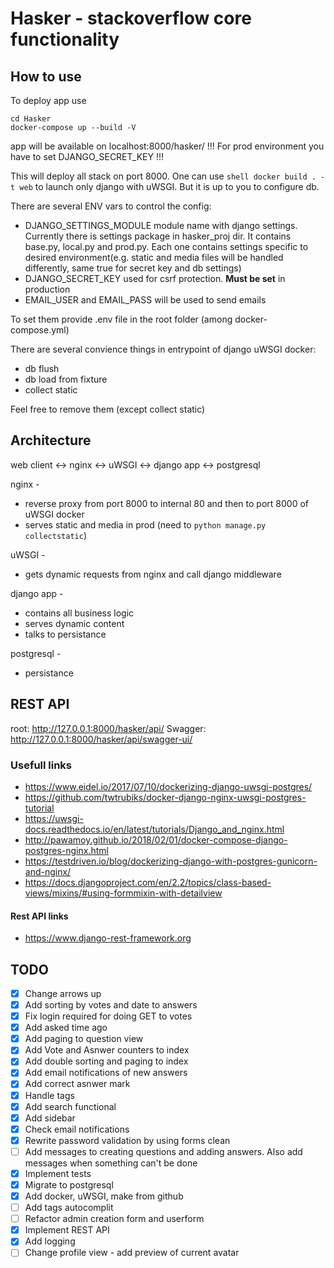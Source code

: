 # Hasker - stackoverflow core functionality

## How to use

To deploy app use

```shell
cd Hasker
docker-compose up --build -V
```

app will be available on localhost:8000/hasker/
!!! For prod environment you have to set DJANGO_SECRET_KEY !!!

This will deploy all stack on port 8000. One can use `shell docker build . -t web` to launch only django with uWSGI. But it is up to you to configure db.

There are several ENV vars to control the config:

- DJANGO_SETTINGS_MODULE module name with django settings. Currently there is settings package in hasker_proj dir. It contains base.py, local.py and prod.py. Each one contains settings specific to desired environment(e.g. static and media files will be handled differently, same true for secret key and db settings)
- DJANGO_SECRET_KEY used for csrf protection. **Must be set** in production
- EMAIL_USER and EMAIL_PASS will be used to send emails

To set them provide .env file in the root folder (among docker-compose.yml)

There are several convience things in entrypoint of django uWSGI docker:

- db flush
- db load from fixture
- collect static

Feel free to remove them (except collect static)

## Architecture

web client <-> nginx <-> uWSGI <-> django app <-> postgresql

nginx -

- reverse proxy from port 8000 to internal 80 and then to port 8000 of uWSGI docker
- serves static and media in prod (need to `python manage.py collectstatic`)

uWSGI -

- gets dynamic requests from nginx and call django middleware

django app -

- contains all business logic
- serves dynamic content
- talks to persistance

postgresql -

- persistance

## REST API

root: <http://127.0.0.1:8000/hasker/api/>
Swagger: <http://127.0.0.1:8000/hasker/api/swagger-ui/>

### Usefull links

- <https://www.eidel.io/2017/07/10/dockerizing-django-uwsgi-postgres/>
- <https://github.com/twtrubiks/docker-django-nginx-uwsgi-postgres-tutorial>
- <https://uwsgi-docs.readthedocs.io/en/latest/tutorials/Django_and_nginx.html>
- <http://pawamoy.github.io/2018/02/01/docker-compose-django-postgres-nginx.html>
- <https://testdriven.io/blog/dockerizing-django-with-postgres-gunicorn-and-nginx/>
- <https://docs.djangoproject.com/en/2.2/topics/class-based-views/mixins/#using-formmixin-with-detailview>

#### Rest API links

- <https://www.django-rest-framework.org>

## TODO

- [x] Change arrows up
- [x] Add sorting by votes and date to answers
- [x] Fix login required for doing GET to votes
- [x] Add asked time ago
- [x] Add paging to question view
- [x] Add Vote and Asnwer counters to index
- [x] Add double sorting and paging to index
- [x] Add email notifications of new answers
- [x] Add correct asnwer mark
- [x] Handle tags
- [x] Add search functional
- [x] Add sidebar
- [x] Check email notifications
- [x] Rewrite password validation by using forms clean
- [ ] Add messages to creating questions and adding answers. Also add messages when something can't be done
- [x] Implement tests
- [x] Migrate to postgresql
- [x] Add docker, uWSGI, make from github
- [ ] Add tags autocomplit
- [ ] Refactor admin creation form and userform
- [x] Implement REST API
- [x] Add logging
- [ ] Change profile view - add preview of current avatar
